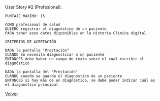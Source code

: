User Story #2 (Profesional):

    PUNTAJE MÁXIMO: 15

    COMO profesional de salud
    QUIERO registrar el diagnóstico de un paciente
    PARA tener esos datos disponibles en la Historia Clínica digital

    CRITERIOS DE ACEPTACIÓN

    DADA la pantalla "Prestación" 
    CUANDO se necesita diagnosticar a un paciente
    ENTONCES debe haber un campo de texto sobre el cual escribir el diagnóstico

    DADA la pantalla del "Prestación"
    CUANDO cuando se guarda el diagnóstico de un paciente
    ENTONCES si hay más de un diagnóstico, se debe poder indicar cuál es el diagnóstico principal

[Volver](/workshop.md)